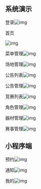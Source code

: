 ## 系统演示

登录![img](https://raw.githubusercontent.com/harderlun/onlinePhoto/master/tiyuguan/login.png?token=GHSAT0AAAAAACPLWMMN2U3G7INKO5WEFW3IZQQZVDQ)

首页     

 ![img](https://raw.githubusercontent.com/harderlun/onlinePhoto/master/tiyuguan/Snipaste_2024-04-06_11-55-28.png?token=GHSAT0AAAAAACPLWMMNJWVPRKZR24CVGQ5SZQQZTIA)

菜单管理![img](https://raw.githubusercontent.com/harderlun/onlinePhoto/master/tiyuguan/caidan.png?token=GHSAT0AAAAAACPLWMMMO6PRYHPB5XORBPSSZQQZUBQ)

场地管理![img](https://raw.githubusercontent.com/harderlun/onlinePhoto/master/tiyuguan/chandi.png?token=GHSAT0AAAAAACPLWMMN2XB2LQI54EIAVI6KZQQZUIQ)

公告列表![img](https://raw.githubusercontent.com/harderlun/onlinePhoto/master/tiyuguan/gongao.png?token=GHSAT0AAAAAACPLWMMM2FKAFRL2IB53A4AQZQQZUNQ)

公告管理![img](https://raw.githubusercontent.com/harderlun/onlinePhoto/master/tiyuguan/gonggao.png?token=GHSAT0AAAAAACPLWMMMUHT5P2SPQOF5ZNXAZQQZUSA)

竞赛列表![img](https://raw.githubusercontent.com/harderlun/onlinePhoto/master/tiyuguan/jingsai.png?token=GHSAT0AAAAAACPLWMMMOGF2B4URNZQVNP5CZQQZUWQ)

角色管理![img](https://raw.githubusercontent.com/harderlun/onlinePhoto/master/tiyuguan/juese.png?token=GHSAT0AAAAAACPLWMMMWQIZ65THE3V5EUSGZQQZU7Q)

器材管理![img](https://raw.githubusercontent.com/harderlun/onlinePhoto/master/tiyuguan/qicaigl.png?token=GHSAT0AAAAAACPLWMMN2NGO43OZGOXBCYSQZQQZVPA)

赛事管理![img](https://raw.githubusercontent.com/harderlun/onlinePhoto/master/tiyuguan/saisgl.png?token=GHSAT0AAAAAACPLWMMMWZX73M3TS2VWCHR6ZQQZVRA)

## 小程序端

预约![img](https://raw.githubusercontent.com/harderlun/onlinePhoto/master/tiyuguan/yuyue.png?token=GHSAT0AAAAAACPLWMMNM4GNSZJG4J4F65V2ZQQZ46Q)

通知![img](https://raw.githubusercontent.com/harderlun/onlinePhoto/master/tiyuguan/tongzhi.png?token=GHSAT0AAAAAACPLWMMNTA6A74NFGM72EDT4ZQQZ5FQ)

我的![img](https://raw.githubusercontent.com/harderlun/onlinePhoto/master/tiyuguan/wode.png?token=GHSAT0AAAAAACPLWMMMN2LXITCH4BDT6LMAZQQZ5DA)
